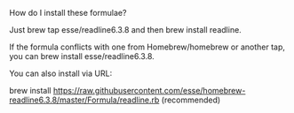 How do I install these formulae?

Just brew tap esse/readline6.3.8 and then brew install readline.

If the formula conflicts with one from Homebrew/homebrew or another tap, you can brew install esse/readline6.3.8.

You can also install via URL:

brew install https://raw.githubusercontent.com/esse/homebrew-readline6.3.8/master/Formula/readline.rb (recommended)
